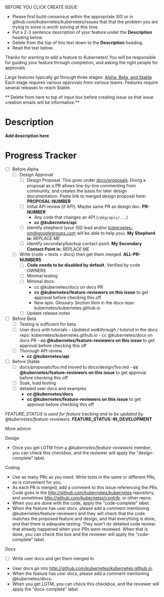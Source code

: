 
BEFORE YOU CLICK CREATE ISSUE:

- Please first build consensus within the appropriate SIG or in github.com/kubernetes/kubernetes/issues that
  that the problem you are trying to solve is worth solving at this time.
- Put a 2-3 sentence description of your feature under the **Description** heading below.
- Delete from the top of this text down to the **Description** heading.
- Read the text below.

Thanks for wanting to add a feature to Kubernetes!  You will be responsible for guiding
your feature through completion, and asking the right people for approvals.  

Large features typically go through three stages: [Alpha, Beta, and Stable](https://github.com/kubernetes/kubernetes/blob/master/docs/api.md#api-versioning)
Each stage requires various approvals from various teams.  Features require several releases
to reach Stable.


** Delete from here to top of input box before creating issue so that issue creation emails will be informative.**

# Description

**Add description here**


# Progress Tracker


- [ ] Before Alpha
    - [ ] Design Approval
      - [ ] Design Proposal.  This goes under [docs/proposals](https://github.com/kubernetes/kubernetes/docs/proposals).  Doing a proposal as a PR allows line-by-line commenting from community, and creates the basis for later design documentation.  Paste link to merged design proposal here: **PROPOSAL-NUMBER**
      - [ ] Initial API review (if API).  Maybe same PR as design doc. **PR-NUMBER**
        -  Any code that changes an API (`/pkg/apis/...`)
        -  **cc @kubernetes/api**
      - [ ] Identify shepherd (your SIG lead and/or kubernetes-pm@googlegroups.com will be able to help you). **My Shepherd is:** _REPLACE ME_
      - [ ] Identify secondary/backup contact point. **My Secondary Contact Point is:** _REPLACE ME_
    - [ ] Write (code + tests + docs) then get them merged.  **ALL-PR-NUMBERS**
      - [ ] **Code needs to be disabled by default.**   Verified by code OWNERS
      - [ ] Minimal testing
      - [ ] Minimal docs
        - cc @kubernetes/docs on docs PR
        - **cc @kubernetes/feature-reviewers on this issue** to get approval before checking this off
        - New apis: *Glossary Section Item* in the docs repo: kubernetes/kubernetes.github.io
      - [ ] Update release notes
- [ ] Before Beta
  - [ ] Testing is sufficient for beta
  - [ ] User docs with tutorials
        - *Updated walkthrough / tutorial* in the docs repo: kubernetes/kubernetes.github.io
        - cc @kubernetes/docs on docs PR
        - **cc @kubernetes/feature-reviewers on this issue** to get approval before checking this off
  - [ ] Thorough API review
    - **cc @kubernetes/api**
- [ ] Before Stable
  - [ ] docs/proposals/foo.md moved to docs/design/foo.md 
        - **cc @kubernetes/feature-reviewers on this issue** to get approval before checking this off
  - [ ] Soak, load testing 			
  - [ ] detailed user docs and examples
    - **cc @kubernetes/docs**
    - **cc @kubernetes/feature-reviewers on this issue** to get approval before checking this off

*FEATURE_STATUS is used for feature tracking and to be updated by @kubernetes/feature-reviewers.*
**FEATURE_STATUS: IN_DEVELOPMENT**

More advice:

Design
   - Once you get LGTM from a *@kubernetes/feature-reviewers* member, you can check this checkbox, and the reviewer will apply the "design-complete" label.
 
Coding
  - Use as many PRs as you need.  Write tests in the same or different PRs, as is convenient for you.
  - As each PR is merged, add a comment to this issue referencing the PRs.  Code goes in the http://github.com/kubernetes/kubernetes repository,
        and sometimes http://github.com/kubernetes/contrib, or other repos.
  - When you are done with the code, apply the "code-complete" label.
  - When the feature has user docs, please add a comment mentioning @kubernetes/feature-reviewers and they will
        check that the code matches the proposed feature and design, and that everything is done, and that there is adequate
        testing.  They won't do detailed code review: that already happened when your PRs were reviewed.
        When that is done, you can check this box and the reviewer will apply the "code-complete" label.

Docs
  - [ ] Write user docs and get them merged in.
  - User docs go into http://github.com/kubernetes/kubernetes.github.io.
  - When the feature has user docs, please add a comment mentioning @kubernetes/docs.
  - When you get LGTM, you can check this checkbox, and the reviewer will apply the "docs-complete" label.

